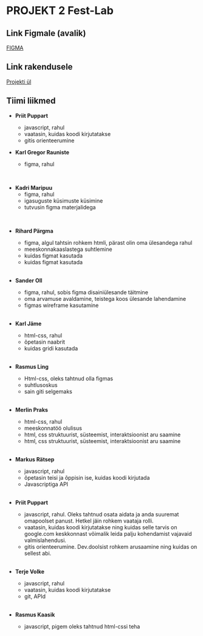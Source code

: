 # PROJEKT 2 Fest-Lab
## Link Figmale (avalik)
[FIGMA](https://www.figma.com/file/cBEt1PxIzU4m0K6qyPbfVG/Untitled)
## Link rakendusele
[Projekti ül](https://github.com/kuressaareametikool/tarkvaraprojektid/wiki/2020%E2%88%9521-PROJEKT-nr-2-%E2%80%92-Tahvli-tunniplaan)
## Tiimi liikmed
* **Priit Puppart**
  * javascript, rahul
  * vaatasin, kuidas koodi kirjutatakse
  * gitis orienteerumine

* **Karl Gregor Rauniste**
  * figma, rahul
 <br>

* **Kadri Maripuu**
  * figma, rahul
  * igasuguste küsimuste küsimine
  * tutvusin figma materjalidega
 <br>

* **Rihard Pärgma**
  * figma, algul tahtsin rohkem htmli, pärast olin oma ülesandega rahul
  * meeskonnakaaslastega suhtlemine
  * kuidas figmat kasutada
  * kuidas figmat kasutada 
  <br>

* **Sander Oll**
  * figma, rahul, sobis figma disainiülesande täitmine
  * oma arvamuse avaldamine, teistega koos ülesande lahendamine
  * figmas wireframe kasutamine
   <br>

* **Karl Jäme**
  * html-css, rahul
  * õpetasin naabrit
  * kuidas gridi kasutada
   <br>

* **Rasmus Ling**
  * Html-css, oleks tahtnud olla figmas
  * suhtlusoskus
  * sain giti selgemaks
   <br>

* **Merlin Praks**
  * html-css, rahul
  * meeskonnatöö olulisus
  * html, css struktuurist, süsteemist, interaktsioonist aru saamine  
  * html, css struktuurist, süsteemist, interaktsioonist aru saamine 
   <br>

* **Markus Rätsep**
  * javascript, rahul
  * õpetasin teisi ja õppisin ise, kuidas koodi kirjutada
  * Javascriptiga API
   <br>

* **Priit Puppart**
  * javascript, rahul. Oleks tahtnud osata aidata ja anda suuremat omapoolset panust. Hetkel jäin rohkem vaataja rolli.
  * vaatasin, kuidas koodi kirjutatakse ning kuidas selle tarvis on google.com keskkonnast võimalik leida palju kohendamist vajavaid valmislahendusi.
  * gitis orienteerumine. Dev.doolsist rohkem arusaamine ning kuidas on sellest abi.
   <br>

* **Terje Volke**
  * javascript, rahul 
  * vaatasin, kuidas koodi kirjutatakse
  * git, APId  
   <br>

* **Rasmus Kaasik**
  * javascript, pigem oleks tahtnud html-cssi teha
